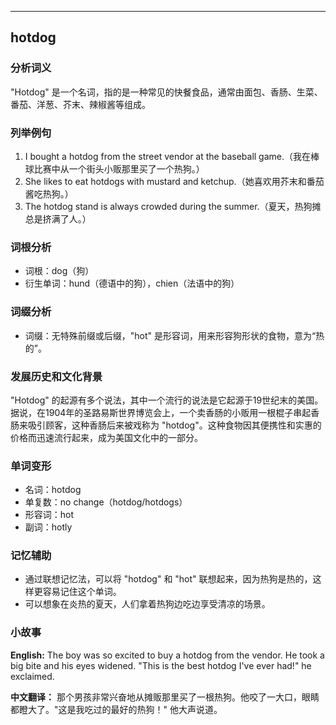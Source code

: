 
---------------
## hotdog
### 分析词义
"Hotdog" 是一个名词，指的是一种常见的快餐食品，通常由面包、香肠、生菜、番茄、洋葱、芥末、辣椒酱等组成。

### 列举例句
1. I bought a hotdog from the street vendor at the baseball game.（我在棒球比赛中从一个街头小贩那里买了一个热狗。）
2. She likes to eat hotdogs with mustard and ketchup.（她喜欢用芥末和番茄酱吃热狗。）
3. The hotdog stand is always crowded during the summer.（夏天，热狗摊总是挤满了人。）

### 词根分析
- 词根：dog（狗）
- 衍生单词：hund（德语中的狗），chien（法语中的狗）

### 词缀分析
- 词缀：无特殊前缀或后缀，"hot" 是形容词，用来形容狗形状的食物，意为“热的”。

### 发展历史和文化背景
"Hotdog" 的起源有多个说法，其中一个流行的说法是它起源于19世纪末的美国。据说，在1904年的圣路易斯世界博览会上，一个卖香肠的小贩用一根棍子串起香肠来吸引顾客，这种香肠后来被戏称为 "hotdog"。这种食物因其便携性和实惠的价格而迅速流行起来，成为美国文化中的一部分。

### 单词变形
- 名词：hotdog
- 单复数：no change（hotdog/hotdogs）
- 形容词：hot
- 副词：hotly

### 记忆辅助
- 通过联想记忆法，可以将 "hotdog" 和 "hot" 联想起来，因为热狗是热的，这样更容易记住这个单词。
- 可以想象在炎热的夏天，人们拿着热狗边吃边享受清凉的场景。

### 小故事
**English:**
The boy was so excited to buy a hotdog from the vendor. He took a big bite and his eyes widened. "This is the best hotdog I've ever had!" he exclaimed.

**中文翻译：**
那个男孩非常兴奋地从摊贩那里买了一根热狗。他咬了一大口，眼睛都瞪大了。"这是我吃过的最好的热狗！" 他大声说道。

